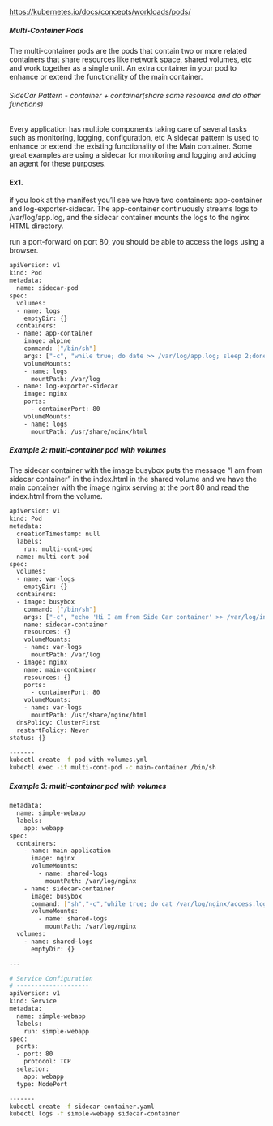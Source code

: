 

https://kubernetes.io/docs/concepts/workloads/pods/

##### Multi-Container Pods
The multi-container pods are the pods that contain two or more related containers that share resources like network space, shared volumes, etc and work together as a single unit.
An extra container in your pod to enhance or extend the functionality of the main container.

###### SideCar Pattern - container + container(share same resource and do other functions)
Every application has multiple components taking care of several tasks such as monitoring, logging, configuration, etc
A sidecar pattern is used to enhance or extend the existing functionality of the Main container. Some great examples are using a sidecar for monitoring and logging and adding an agent for these purposes.

#### Ex1.
if you look at the manifest you’ll see we have two containers: app-container and log-exporter-sidecar. The app-container continuously streams logs to /var/log/app.log, and the sidecar container mounts the logs to the nginx HTML directory.

run a port-forward on port 80, you should be able to access the logs using a browser.
``````sh
apiVersion: v1
kind: Pod
metadata:
  name: sidecar-pod
spec:
  volumes:
  - name: logs 
    emptyDir: {}
  containers:
  - name: app-container
    image: alpine
    command: ["/bin/sh"]
    args: ["-c", "while true; do date >> /var/log/app.log; sleep 2;done"]
    volumeMounts:
    - name: logs
      mountPath: /var/log
  - name: log-exporter-sidecar
    image: nginx
    ports:
      - containerPort: 80
    volumeMounts:
    - name: logs
      mountPath: /usr/share/nginx/html

``````
##### Example 2: multi-container pod with volumes
The sidecar container with the image busybox puts the message “I am from sidecar container” in the index.html in the shared volume and we have the main container with the image nginx serving at the port 80 and read the index.html from the volume.

``````sh
apiVersion: v1
kind: Pod
metadata:
  creationTimestamp: null
  labels:
    run: multi-cont-pod
  name: multi-cont-pod
spec:
  volumes:
  - name: var-logs
    emptyDir: {}
  containers:
  - image: busybox
    command: ["/bin/sh"]
    args: ["-c", "echo 'Hi I am from Side Car container' >> /var/log/index.html"]
    name: sidecar-container
    resources: {}
    volumeMounts:
    - name: var-logs
      mountPath: /var/log
  - image: nginx
    name: main-container
    resources: {}
    ports:
      - containerPort: 80
    volumeMounts:
    - name: var-logs
      mountPath: /usr/share/nginx/html
  dnsPolicy: ClusterFirst
  restartPolicy: Never
status: {}

-------
kubectl create -f pod-with-volumes.yml
kubectl exec -it multi-cont-pod -c main-container /bin/sh

``````

##### Example 3: multi-container pod with volumes

``````sh
metadata:
  name: simple-webapp
  labels:
    app: webapp
spec:
  containers:
    - name: main-application
      image: nginx
      volumeMounts:
        - name: shared-logs
          mountPath: /var/log/nginx
    - name: sidecar-container
      image: busybox
      command: ["sh","-c","while true; do cat /var/log/nginx/access.log; sleep 30; done"]
      volumeMounts:
        - name: shared-logs
          mountPath: /var/log/nginx
  volumes:
    - name: shared-logs
      emptyDir: {}

---

# Service Configuration
# --------------------
apiVersion: v1
kind: Service
metadata:
  name: simple-webapp
  labels:
    run: simple-webapp
spec:
  ports:
  - port: 80
    protocol: TCP
  selector:
    app: webapp
  type: NodePort

-------
kubectl create -f sidecar-container.yaml
kubectl logs -f simple-webapp sidecar-container

``````